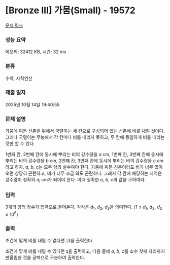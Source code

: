 # [Bronze III] 가뭄(Small) - 19572 

[문제 링크](https://www.acmicpc.net/problem/19572) 

### 성능 요약

메모리: 32412 KB, 시간: 32 ms

### 분류

수학, 사칙연산

### 제출 일자

2025년 10월 14일 19:40:55

### 문제 설명

<p>가뭄에 찌든 신촌을 위해서 국렬이는 세 칸으로 구성되어 있는 신촌에 비를 내릴 것이다. 그러나 국렬이는 무능해서 각 칸마다 비를 내리지 못하고, 두 칸에 동일하게 비를 내리는 것만 할 수 있다.</p>

<p>1번째 칸, 2번째 칸에 동시에 뿌리는 비의 강수량을 <em>a</em> cm, 1번째 칸, 3번째 칸에 동시에 뿌리는 비의 강수량을 <em>b</em> cm, 2번째 칸, 3번째 칸에 동시에 뿌리는 비의 강수량을 <em>c</em> cm라고 하자. <em>a</em>, <em>b</em>, <em>c</em>는 모두 양의 실수여야 한다. 가뭄에 찌든 신촌이라도 비가 너무 많이 오면 상당히 곤란하고, 비가 너무 조금 와도 곤란하다. 그래서 각 칸에 해당하는 지역은 강수량이 정확히 <em>d<sub>i</sub></em> cm가 되어야 한다. 이때 정확한 <em>a</em>, <em>b</em>, <em>c</em>의 값을 구하여라.</p>

### 입력 

 <p>3개의 양의 정수가 입력으로 들어온다. 각각은 <em>d</em><sub>1</sub>, <em>d</em><sub>2</sub>, <em>d</em><sub>3</sub>을 의미한다. (1 ≤ <em>d</em><sub>1</sub>, <em>d</em><sub>2</sub>, <em>d</em><sub>3</sub> ≤ 10<sup>6</sup>)</p>

### 출력 

 <p>조건에 맞게 비를 내릴 수 없다면 <code><span style="background-color:#dddddd;">-1</span></code>을 출력한다.</p>

<p>조건에 맞게 비를 내릴 수 있다면 <code><span style="background-color:#dddddd;">1</span></code>을 출력하고, 다음 줄에 <i data-stringify-type="italic">a</i>, <i data-stringify-type="italic">b</i>, <i data-stringify-type="italic">c</i>를 소수 첫째 자리까지 반올림한 것을 공백으로 구분하여 출력한다.</p>

